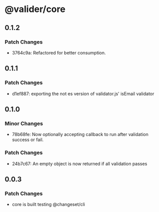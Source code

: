 # @valider/core

## 0.1.2

### Patch Changes

- 3764c9a: Refactored for better consumption.

## 0.1.1

### Patch Changes

- d1ef887: exporting the not es version of validator.js' isEmail validator

## 0.1.0

### Minor Changes

- 78b68fe: Now optionally accepting callback to run after validation success or fail.

### Patch Changes

- 24b7c67: An empty object is now returned if all validation passes

## 0.0.3

### Patch Changes

- core is built
  testing @changeset/cli
